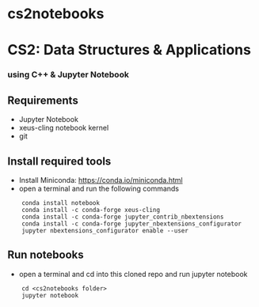 # cs2notebooks

# CS2: Data Structures & Applications 
### using C++ & Jupyter Notebook


## Requirements
- Jupyter Notebook
- xeus-cling notebook kernel
- git

## Install required tools
- Install Miniconda: https://conda.io/miniconda.html
- open a terminal and run the following commands
```
    conda install notebook
    conda install -c conda-forge xeus-cling
    conda install -c conda-forge jupyter_contrib_nbextensions
    conda install -c conda-forge jupyter_nbextensions_configurator
    jupyter nbextensions_configurator enable --user
```

## Run notebooks
- open a terminal and cd into this cloned repo and run jupyter notebook
```
    cd <cs2notebooks folder>
    jupyter notebook
```